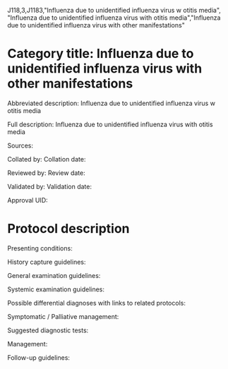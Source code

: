 J118,3,J1183,"Influenza due to unidentified influenza virus w otitis media", "Influenza due to unidentified influenza virus with otitis media","Influenza due to unidentified influenza virus with other manifestations"
# Category title: Influenza due to unidentified influenza virus with other manifestations

Abbreviated description: Influenza due to unidentified influenza virus w otitis media

Full description: Influenza due to unidentified influenza virus with otitis media

Sources:

Collated by:
Collation date:

Reviewed by:
Review date:

Validated by:
Validation date:

Approval UID:

# Protocol description

Presenting conditions:

History capture guidelines:

General examination guidelines:

Systemic examination guidelines:

Possible differential diagnoses with links to related protocols:

Symptomatic / Palliative management:

Suggested diagnostic tests:

Management:

Follow-up guidelines:
